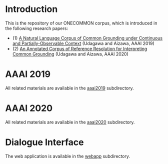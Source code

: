 # Introduction

This is the repository of our ONECOMMON corpus, which is introduced in the following research papers:

* (1) [A Natural Language Corpus of Common Grounding under Continuous and Partially-Observable Context](https://aaai.org/ojs/index.php/AAAI/article/view/4694) (Udagawa and Aizawa, AAAI 2019)
* (2) [An Annotated Corpus of Reference Resolution for Interpreting Common Grounding](https://arxiv.org/abs/1911.07588) (Udagawa and Aizawa, AAAI 2020)

# AAAI 2019

All related materials are available in the [aaai2019](https://github.com/Alab-NII/onecommon/tree/master/aaai2019) subdirectory.

# AAAI 2020

All related materials are available in the [aaai2020](https://github.com/Alab-NII/onecommon/tree/master/aaai2020) subdirectory.

# Dialogue Interface

The web application is available in the [webapp](https://github.com/Alab-NII/onecommon/tree/master/webapp) subdirectory.
